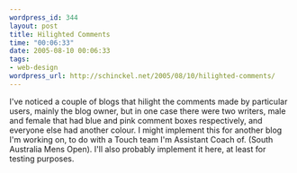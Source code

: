 ```yaml
--- 
wordpress_id: 344
layout: post
title: Hilighted Comments
time: "00:06:33"
date: 2005-08-10 00:06:33
tags: 
- web-design
wordpress_url: http://schinckel.net/2005/08/10/hilighted-comments/
---
```

I've noticed a couple of blogs that hilight the comments made by particular users, mainly the blog owner, but in one case there were two writers, male and female that had blue and pink comment boxes respectively, and everyone else had another colour. I might implement this for another blog I'm working on, to do with a Touch team I'm Assistant Coach of. (South Australia Mens Open). I'll also probably implement it here, at least for testing purposes. 
